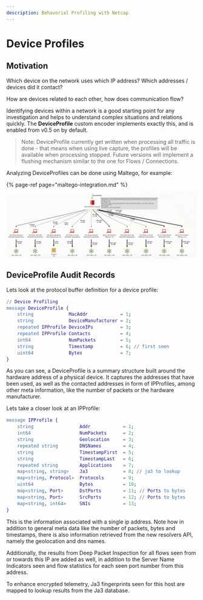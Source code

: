 ```yaml
---
description: Behavorial Profiling with Netcap
---
```


# Device Profiles

## Motivation

Which device on the network uses which IP address? Which addresses / devices did it contact?

How are devices related to each other, how does communication flow?

Identifying devices within a network is a good starting point for any investigation and helps to understand complex situations and relations quickly. The **DeviceProfile** custom encoder implements exactly this, and is enabled from v0.5 on by default.

> Note: DeviceProfile currently get written when processing all traffic is done - that means when using live capture, the profiles will be available when processing stopped. Future versions will implement a flushing mechanism similar  to the one for Flows / Connections.

Analyzing DeviceProfiles can be done using Maltego, for example:

{% page-ref page="maltego-integration.md" %}

![DeviceProfiles and their used IP addresses from an industrial automation system](.gitbook/assets/screenshot-2020-04-22-at-16.20.57.png)

## DeviceProfile Audit Records

Lets look at the protocol buffer definition for a device profile:

```erlang
// Device Profiling
message DeviceProfile {
    string             MacAddr            = 1;
    string             DeviceManufacturer = 2;
    repeated IPProfile DeviceIPs          = 3;
    repeated IPProfile Contacts           = 4;
    int64              NumPackets         = 5;
    string             Timestamp          = 6; // first seen
    uint64             Bytes              = 7;
}
```

As you can see, a DeviceProfile is a summary structure built around the hardware address of a physical device. It captures the addresses that have been used, as well as the contacted addresses in form of IPProfiles, among other meta information, like the number of packets or the hardware manufacturer.

Lets take a closer look at an IPProfile:

```erlang
message IPProfile {
    string                 Addr            = 1;
    int64                  NumPackets      = 2;
    string                 Geolocation     = 3;
    repeated string        DNSNames        = 4;
    string                 TimestampFirst  = 5;
    string                 TimestampLast   = 6;
    repeated string        Applications    = 7;
    map<string, string>    Ja3             = 8; // ja3 to lookup
    map<string, Protocol>  Protocols       = 9;
    uint64                 Bytes           = 10;
    map<string, Port>      DstPorts        = 11; // Ports to bytes
    map<string, Port>      SrcPorts        = 12; // Ports to bytes
    map<string, int64>     SNIs            = 13;
}
```

This is the information associated with a single ip address. Note how in addition to general meta data like the number of packets, bytes and timestamps, there is also information retrieved from the new resolvers API, namely the geolocation and dns names.

Additionally, the results from Deep Packet Inspection for all flows seen from or towards this IP are added as well, in addition to the Server Name Indicators seen and flow statistics for each seen port number from this address.

To enhance encrypted telemetry, Ja3 fingerprints seen for this host are mapped to lookup results from the  Ja3 database.

